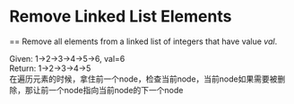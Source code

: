 # Remove Linked List Elements
==
Remove all elements from a linked list of integers that have value *val*. <br>

Given: 1->2->3->4->5->6, val=6 <br>
Return: 1->2->3->4->5 <br>
在遍历元素的时候，拿住前一个node，检查当前node，当前node如果需要被删除，那让前一个node指向当前node的下一个node